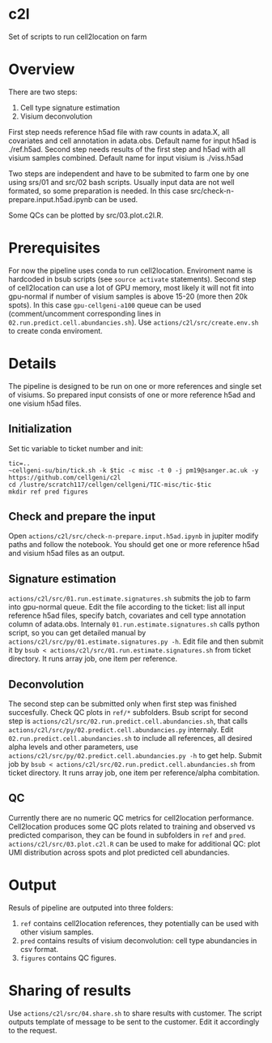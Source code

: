 # c2l
Set of scripts to run cell2location on farm

# Overview
There are two steps:
1. Cell type signature estimation
2. Visium deconvolution

First step needs reference h5ad file with raw counts in adata.X, all covariates and cell annotation in adata.obs. Default name for input h5ad is ./ref.h5ad.
Second step needs results of the first step and h5ad with all visium samples combined. Default name for input visium is ./viss.h5ad

Two steps are independent and have to be submited to farm one by one using srs/01 and src/02 bash scripts. Usually input data are not well formated, so some preparation is needed. In this case src/check-n-prepare.input.h5ad.ipynb can be used.

Some QCs can be plotted by src/03.plot.c2l.R.

# Prerequisites
For now the pipeline uses conda to run cell2location. Enviroment name is hardcoded in bsub scripts (see `source activate` statements). 
Second step of cell2location can use a lot  of GPU memory, most likely it will not fit into gpu-normal if number of visium samples is above 15-20 (more then 20k spots). In this case `gpu-cellgeni-a100` queue can be used (comment/uncomment corresponding lines in `02.run.predict.cell.abundancies.sh`).
Use `actions/c2l/src/create.env.sh` to create conda enviroment.

# Details
The pipeline is designed to be run on one or more references and single set of visiums. So prepared input consists of one or more reference h5ad and one visium h5ad files.

## Initialization
Set tic variable to ticket number and init:
```
tic=.. 
~cellgeni-su/bin/tick.sh -k $tic -c misc -t 0 -j pm19@sanger.ac.uk -y https://github.com/cellgeni/c2l
cd /lustre/scratch117/cellgen/cellgeni/TIC-misc/tic-$tic
mkdir ref pred figures
```
## Check and prepare the input
Open `actions/c2l/src/check-n-prepare.input.h5ad.ipynb` in jupiter modify paths and follow the notebook. You should get one or more reference h5ad and visium h5ad files as an output.

## Signature estimation
`actions/c2l/src/01.run.estimate.signatures.sh` submits the job to farm into gpu-normal queue. Edit the file according to the ticket: list all input reference h5ad files, specify batch, covariates and cell type annotation column of adata.obs. Internaly `01.run.estimate.signatures.sh` calls python script, so you can get detailed manual by `actions/c2l/src/py/01.estimate.signatures.py -h`. Edit file and then submit it by `bsub < actions/c2l/src/01.run.estimate.signatures.sh` from ticket directory. It runs array job, one item per reference.

## Deconvolution
The second step can be submitted only when first step was finished succesfully. Check QC plots in `ref/*` subfolders. Bsub script for second step is `actions/c2l/src/02.run.predict.cell.abundancies.sh`, that calls `actions/c2l/src/py/02.predict.cell.abundancies.py` internaly. Edit `02.run.predict.cell.abundancies.sh` to include all references, all desired alpha levels and other parameters, use `actions/c2l/src/py/02.predict.cell.abundancies.py -h` to get help. Submit job by `bsub < actions/c2l/src/02.run.predict.cell.abundancies.sh` from ticket directory. It runs array job, one item per reference/alpha combitation.

## QC
Currently there are no numeric QC metrics for cell2location performance. Cell2location produces some QC plots related to training and observed vs predicted comparison, they can be found in subfolders in `ref` and `pred`. `actions/c2l/src/03.plot.c2l.R` can be used to make for additional QC: plot UMI distribution across spots and plot predicted cell abundancies.

# Output
Resuls of pipeline are outputed into three folders:
1. `ref` contains cell2location references, they potentially can be used with other visium samples.
2. `pred` contains results of visium deconvolution: cell type abundancies in csv format. 
3. `figures` contains QC figures.

# Sharing of results
Use `actions/c2l/src/04.share.sh` to share results with customer. The script outputs template of message to be sent to the customer. Edit it accordingly to the request.
